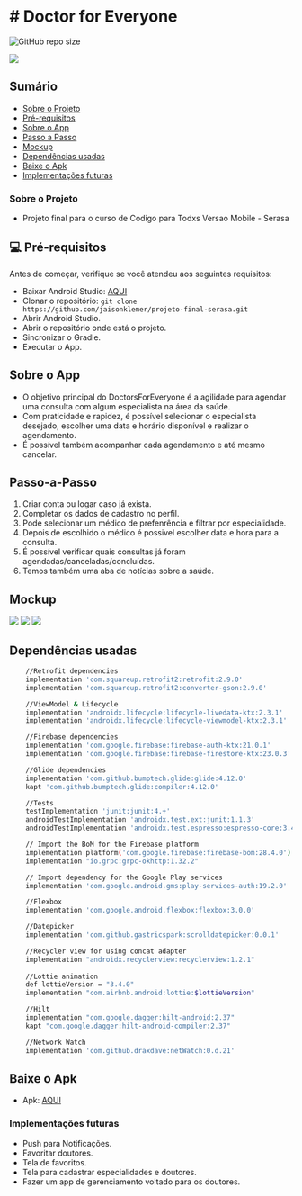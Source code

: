 # # Doctor for Everyone

<!---Esses são exemplos. Veja https://shields.io para outras pessoas ou para personalizar este conjunto de escudos. Você pode querer incluir dependências, status do projeto e informações de licença aqui--->

![GitHub repo size](https://img.shields.io/github/repo-size/jaisonklemer/projeto-final-serasa)

<p>
  <img src="https://github.com/jaisonklemer/projeto-final-serasa/blob/master/images/Mockup%20doctor%20png.png" />
</p>

## Sumário
- [Sobre o Projeto](#sobre-o-projeto)
- [Pré-requisitos](#-pré-requisitos)
- [Sobre o App](#sobre-o-app)
- [Passo a Passo](#passo-a-passo)
- [Mockup](#mockup)
- [Dependências usadas](#dependências-usadas)
- [Baixe o Apk](#baixe-o-apk)
- [Implementações futuras](#implementações-futuras)

### Sobre o Projeto
- Projeto final para o curso de Codigo para Todxs Versao Mobile - Serasa

## 💻 Pré-requisitos

Antes de começar, verifique se você atendeu aos seguintes requisitos:
<!---Estes são apenas requisitos de exemplo. Adicionar, duplicar ou remover conforme necessário--->
* Baixar Android Studio: [AQUI](https://developer.android.com/studio)
* Clonar o repositório: ```git clone https://github.com/jaisonklemer/projeto-final-serasa.git```
* Abrir Android Studio.
* Abrir o repositório onde está o projeto.
* Sincronizar o Gradle.
* Executar o App.

## Sobre o App
- O objetivo principal do DoctorsForEveryone é a agilidade para agendar uma consulta com algum especialista na área da saúde.
- Com praticidade e rapidez, é possível selecionar o especialista desejado, escolher uma data e horário disponível e realizar o agendamento. 
- É possível também acompanhar cada agendamento e até mesmo cancelar.

## Passo-a-Passo
1. Criar conta ou logar caso já exista.
2. Completar os dados de cadastro no perfil.
3. Pode selecionar um médico de prefenrência e filtrar por especialidade.
4. Depois de escolhido o médico é possivel escolher data e hora para a consulta.
5. É possível verificar quais consultas já foram agendadas/canceladas/concluídas.
6. Temos também uma aba de notícias sobre a saúde.

## Mockup
<p>
  <img src="https://github.com/jaisonklemer/projeto-final-serasa/blob/master/images/Page1.png" />
  <img src="https://github.com/jaisonklemer/projeto-final-serasa/blob/master/images/Page2.png" />
  <img src="https://github.com/jaisonklemer/projeto-final-serasa/blob/master/images/Page3.png" />
</p>

## Dependências usadas
```sh
    //Retrofit dependencies
    implementation 'com.squareup.retrofit2:retrofit:2.9.0'
    implementation 'com.squareup.retrofit2:converter-gson:2.9.0'

    //ViewModel & Lifecycle
    implementation 'androidx.lifecycle:lifecycle-livedata-ktx:2.3.1'
    implementation 'androidx.lifecycle:lifecycle-viewmodel-ktx:2.3.1'

    //Firebase dependencies
    implementation 'com.google.firebase:firebase-auth-ktx:21.0.1'
    implementation 'com.google.firebase:firebase-firestore-ktx:23.0.3'

    //Glide dependencies
    implementation 'com.github.bumptech.glide:glide:4.12.0'
    kapt 'com.github.bumptech.glide:compiler:4.12.0'

    //Tests
    testImplementation 'junit:junit:4.+'
    androidTestImplementation 'androidx.test.ext:junit:1.1.3'
    androidTestImplementation 'androidx.test.espresso:espresso-core:3.4.0'

    // Import the BoM for the Firebase platform
    implementation platform('com.google.firebase:firebase-bom:28.4.0')
    implementation "io.grpc:grpc-okhttp:1.32.2"

    // Import dependency for the Google Play services
    implementation 'com.google.android.gms:play-services-auth:19.2.0'

    //Flexbox
    implementation 'com.google.android.flexbox:flexbox:3.0.0'

    //Datepicker
    implementation 'com.github.gastricspark:scrolldatepicker:0.0.1'

    //Recycler view for using concat adapter
    implementation "androidx.recyclerview:recyclerview:1.2.1"
    
    //Lottie animation
    def lottieVersion = "3.4.0"
    implementation "com.airbnb.android:lottie:$lottieVersion"

    //Hilt
    implementation "com.google.dagger:hilt-android:2.37"
    kapt "com.google.dagger:hilt-android-compiler:2.37"

    //Network Watch
    implementation 'com.github.draxdave:netWatch:0.d.21'
```
## Baixe o Apk
- Apk: [AQUI](https://drive.google.com/file/d/14bR_dVVt-05-QceZyA1Ppe27cMPmvBw5/view?usp=sharing)

### Implementações futuras
- Push para Notificações.
- Favoritar doutores.
- Tela de favoritos.
- Tela para cadastrar especialidades e doutores.
- Fazer um app de gerenciamento voltado para os doutores.
